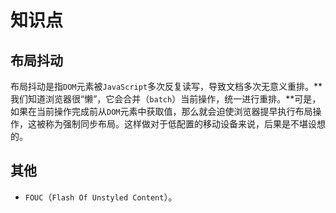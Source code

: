 # 知识点

## 布局抖动

布局抖动是指`DOM`元素被`JavaScript`多次反复读写，导致文档多次无意义重排。**我们知道浏览器很“懒”，它会合并（`batch`）当前操作，统一进行重排。**可是，如果在当前操作完成前从`DOM`元素中获取值，那么就会迫使浏览器提早执行布局操作，这被称为强制同步布局。这样做对于低配置的移动设备来说，后果是不堪设想的。

## 其他

- `FOUC`（`Flash Of Unstyled Content`）。

